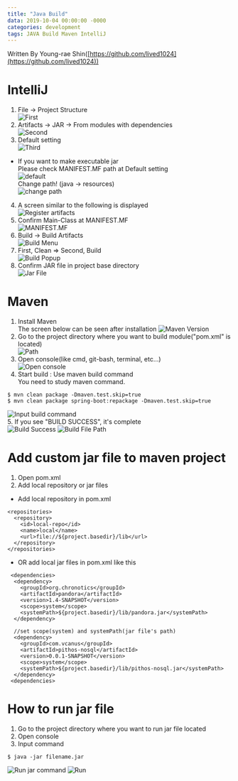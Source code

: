 ```yaml
---
title: "Java Build"
data: 2019-10-04 00:00:00 -0000
categories: development 
tags: JAVA Build Maven IntelliJ
---
```


Written By Young-rae Shin([https://github.com/lived1024](https://github.com/lived1024))  

# IntelliJ
 1. File -> Project Structure  
 ![First](https://user-images.githubusercontent.com/41990925/70882756-157a6900-2014-11ea-9d9c-2d5b70e1abc6.png)  
 2. Artifacts -> JAR -> From modules with dependencies  
 ![Second](https://user-images.githubusercontent.com/41990925/70882757-157a6900-2014-11ea-9b01-ea4d4a6e245c.png)  
 3. Default setting  
 ![Third](https://user-images.githubusercontent.com/41990925/70882754-14e1d280-2014-11ea-8a3f-d2a53539d6f8.png)  
 
 - If you want to make executable jar  
  Please check MANIFEST.MF path at Default setting  
  ![default](https://user-images.githubusercontent.com/41990925/70882753-14e1d280-2014-11ea-8b13-034e5bb40105.png)  
  Change path! (java -> resources)  
  ![change path](https://user-images.githubusercontent.com/41990925/70882755-157a6900-2014-11ea-9389-2e582ca34d0f.png)  
 
 4. A screen similar to the following is displayed  
 ![Register artifacts](https://user-images.githubusercontent.com/41990925/70882750-14493c00-2014-11ea-8772-9229606899e0.png)  
 5. Confirm Main-Class at MANIFEST.MF  
 ![MANIFEST.MF](https://user-images.githubusercontent.com/41990925/70882752-14e1d280-2014-11ea-9a97-b81436e56105.png)  
 6. Build -> Build Artifacts  
 ![Build Menu](https://user-images.githubusercontent.com/41990925/70882748-14493c00-2014-11ea-9825-ae90e839c5e8.png)  
 7. First, Clean => Second, Build  
 ![Build Popup](https://user-images.githubusercontent.com/41990925/70882751-14e1d280-2014-11ea-832c-7008acdd6b74.png)  
 8. Confirm JAR file in project base directory  
 ![Jar File](https://user-images.githubusercontent.com/41990925/70882749-14493c00-2014-11ea-95e7-f3ae6b6f7b4e.png)  
 
# Maven
 1. Install Maven  
 The screen below can be seen after installation
 ![Maven Version](https://user-images.githubusercontent.com/41990925/71044871-42df2800-2176-11ea-96f7-5e8ce6c4901e.png)  
 2. Go to the project directory where you want to build module("pom.xml" is located)  
 ![Path](https://user-images.githubusercontent.com/41990925/71045085-006a1b00-2177-11ea-8b18-30208955f384.png)  
 3. Open console(like cmd, git-bash, terminal, etc...)  
 ![Open console](https://user-images.githubusercontent.com/41990925/71045174-5f2f9480-2177-11ea-870c-47d3ee303a64.png)  
 4. Start build : Use maven build command  
 You need to study maven command.
 ```
 $ mvn clean package -Dmaven.test.skip=true
 $ mvn clean package spring-boot:repackage -Dmaven.test.skip=true
 ```
 ![Input build command](https://user-images.githubusercontent.com/41990925/71045395-1d531e00-2178-11ea-8a43-4be3403cbe5d.png)  
 5. If you see "BUILD SUCCESS", it's complete  
 ![Build Success](https://user-images.githubusercontent.com/41990925/71045498-791da700-2178-11ea-953d-44a78da3ef54.png)
 ![Build File Path](https://user-images.githubusercontent.com/41990925/71047750-29db7480-2180-11ea-93ad-e98eed151b49.png)

# Add custom jar file to maven project
 1. Open pom.xml  
 2. Add local repository or jar files  
  - Add local repository in pom.xml
  ```
  <repositories>
    <repository>
      <id>local-repo</id>
      <name>local</name>
      <url>file://${project.basedir}/lib</url>
    </repository>
  </repositories>
  ```
  - OR add local jar files in pom.xml like this
  ```
   <dependencies>
    <dependency>
      <groupId>org.chronotics</groupId>
      <artifactId>pandora</artifactId>
      <version>1.4-SNAPSHOT</version>
      <scope>system</scope>
      <systemPath>${project.basedir}/lib/pandora.jar</systemPath>
    </dependency>

    //set scope(system) and systemPath(jar file's path)
    <dependency>
      <groupId>com.vcanus</groupId>
      <artifactId>pithos-nosql</artifactId>
      <version>0.0.1-SNAPSHOT</version>
      <scope>system</scope>
      <systemPath>${project.basedir}/lib/pithos-nosql.jar</systemPath>
    </dependency>
   <dependencies>
  ```

# How to run jar file
1. Go to the project directory where you want to run jar file located
2. Open console  
3. Input command
```
$ java -jar filename.jar
```
![Run jar command](https://user-images.githubusercontent.com/41990925/71047954-d0277a00-2180-11ea-8e4d-59ea5acd3612.png)
![Run](https://user-images.githubusercontent.com/41990925/71047977-f0573900-2180-11ea-80b9-6348577f30e7.png)
